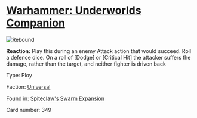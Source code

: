 # [Warhammer: Underworlds Companion](https://guidokessels.github.io/wh-underworlds)

  

![Rebound](https://warhammerunderworlds.com/wp-content/uploads/sites/6/2018/02/349_ENG.png)

<b>Reaction:</b> Play this during an enemy Attack action that would succeed. Roll a defence dice. On a roll of [Dodge] or [Critical Hit] the attacker suffers the damage, rather than the target, and neither fighter is driven back

Type: Ploy

Faction: [Universal](https://guidokessels.github.io/wh-underworlds/factions/universal)

Found in: [Spiteclaw's Swarm Expansion](https://guidokessels.github.io/wh-underworlds/locations/spiteclaws-swarm-expansion)

Card number: 349
